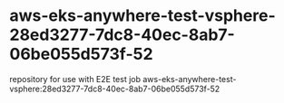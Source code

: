 # aws-eks-anywhere-test-vsphere-28ed3277-7dc8-40ec-8ab7-06be055d573f-52
repository for use with E2E test job aws-eks-anywhere-test-vsphere:28ed3277-7dc8-40ec-8ab7-06be055d573f-52
